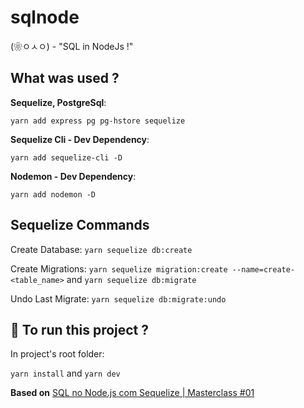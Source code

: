 # sqlnode

(❀ㅇㅅㅇ) - "SQL in NodeJs !"

## What was used ?

**Sequelize, PostgreSql**:

`yarn add express pg pg-hstore sequelize`

**Sequelize Cli - Dev Dependency**:

`yarn add sequelize-cli -D`

**Nodemon - Dev Dependency**:

`yarn add nodemon -D`

## Sequelize Commands

Create Database: `yarn sequelize db:create`

Create Migrations: `yarn sequelize migration:create --name=create-<table_name>` and `yarn sequelize db:migrate`

Undo Last Migrate: `yarn sequelize db:migrate:undo`

## :runner: To run this project ?

In project's root folder:

`yarn install` and `yarn dev`

**Based on** [SQL no Node.js com Sequelize | Masterclass #01](https://www.youtube.com/watch?v=Fbu7z5dXcRs)

